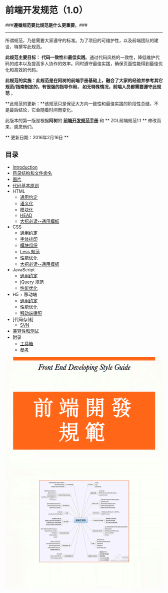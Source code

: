 # 前端开发规范（1.0）

###**遵循规范要比规范是什么更重要**。###

---



所谓规范，乃是需要大家遵守的标准。为了项目的可维护性，以及前端团队的建设，特撰写此规范。

**此规范主要目标：** **代码一致性**和**最佳实践**。通过代码风格的一致性，降低维护代码的成本以及提高多人协作的效率。同时遵守最佳实践，确保页面性能得到最佳优化和高效的代码。

**此规范的实施：**此规范是在阿树的前端手册基础上，融合了大家的经验并参考其它规范/指南制定的，有很强的指导作用，** 如无特殊情况，前端人员都需要遵守此规范** 。  
   
**此规范的更新：**该规范只是保证大方向一致性和最佳实践的阶段性总结，不是最后结论，它会随着时间而变化。 
 
此版本的第一版是根据**阿树**的 **[前端开发规范手册](http://zhibimo.com/read/Ashu/front-end-style-guide/)** 和 ** ZOL前端规范1.1 ** 修改而来，感恩他们。  

<!--#####Github: [仓库地址](https://github.com/Aaaaaashu/Front-End-Style-Guide)
#####知笔墨：[手册地址](http://zhibimo.com/read/Ashu/front-end-style-guide/)  -->

** 更新日期：2016年2月16日 **

## 目录
* [Introduction](index.html)
* [目录结构和文件命名](directory-structure/index.html) 
* [图片](directory-picture/index.html)
* [代码基本原则](basic/index.html)
* HTML
   * [通用约定](html/general.html)
   * [语义化](html/semantic.html)
   * [模块化](html/structure.html)
   * [HEAD](html/head.html)
   * [大招必读--通用模板](html/globalTemplate.html)
* CSS
   * [通用约定](css/general.html)
   * [字体排印](css/typography.html)
   * [模块组织](css/structure.html)
   * [Less 规范](css/less.html)
   * [性能优化](css/performance.html)
   * [大招必读--通用模板](css/globalTemplate.html)
* JavaScript
   * [通用约定](javascript/general.html)
   * [jQuery 规范](javascript/jquery.html)
   * [性能优化](javascript/performance.html)
* H5 + 移动端
	* [通用约定](mobile/general.html)
    * [性能优化](mobile/performance.html)
    * [移动端适配](mobile/adaptation.html) 
   <!-- * [大招必读--通用模板](mobile/globalTemplate.html)-->
* [代码存储] 
	* [SVN](code-storage/SVN.html)  
* [兼容性和测试](compatibility-and-testing/index.html)
* 附录
	* [工具箱](appendix/tool.html)
	* [参考](appendix/reference.html)

![](/img/husky.png)
 